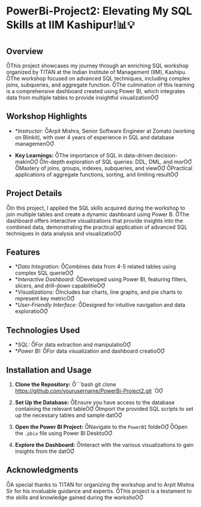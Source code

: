 # PowerBi-Project2: Elevating My SQL Skills at IIM Kashipur!📊💡

## Overview
This project showcases my journey through an enriching SQL workshop organized by TITAN at the Indian Institute of Management (IIM), Kashipu. The workshop focused on advanced SQL techniques, including complex joins, subqueries, and aggregate function. The culmination of this learning is a comprehensive dashboard created using Power BI, which integrates data from multiple tables to provide insightful visualization

## Workshop Highlights

- **Instructor:* Arpit Mishra, Senior Software Engineer at Zomato (working on Blinkit), with over 4 years of experience in SQL and database managemen

- **Key Learnings:**
   The importance of SQL in data-driven decision-makin
   In-depth exploration of SQL queries: DDL, DML, and mor
   Mastery of joins, groups, indexes, subqueries, and view
   Practical applications of aggregate functions, sorting, and limiting result

## Project Details
In this project, I applied the SQL skills acquired during the workshop to join multiple tables and create a dynamic dashboard using Power B. The dashboard offers interactive visualizations that provide insights into the combined data, demonstrating the practical application of advanced SQL techniques in data analysis and visualizatio

## Features

- **Data Integration:* Combines data from 4-5 related tables using complex SQL querie
- **Interactive Dashboard:* Developed using Power BI, featuring filters, slicers, and drill-down capabilitie
- **Visualizations:* Includes bar charts, line graphs, and pie charts to represent key metric
- **User-Friendly Interface:* Designed for intuitive navigation and data exploratio

## Technologies Used

- **SQL:* For data extraction and manipulatio
- **Power BI:* For data visualization and dashboard creatio

## Installation and Usage

1. **Clone the Repository:**
  ```bash
   git clone https://github.com/yourusername/PowerBi-Project2.git
   `

2. **Set Up the Database:**
    Ensure you have access to the database containing the relevant table
    Import the provided SQL scripts to set up the necessary tables and sample dat

3. **Open the Power BI Project:**
    Navigate to the `PowerBI` folde
    Open the `.pbix` file using Power BI Deskto

4. **Explore the Dashboard:**
    Interact with the various visualizations to gain insights from the dat

## Acknowledgments
A special thanks to TITAN for organizing the workshop and to Arpit Mishra Sir for his invaluable guidance and expertis. This project is a testament to the skills and knowledge gained during the worksho
